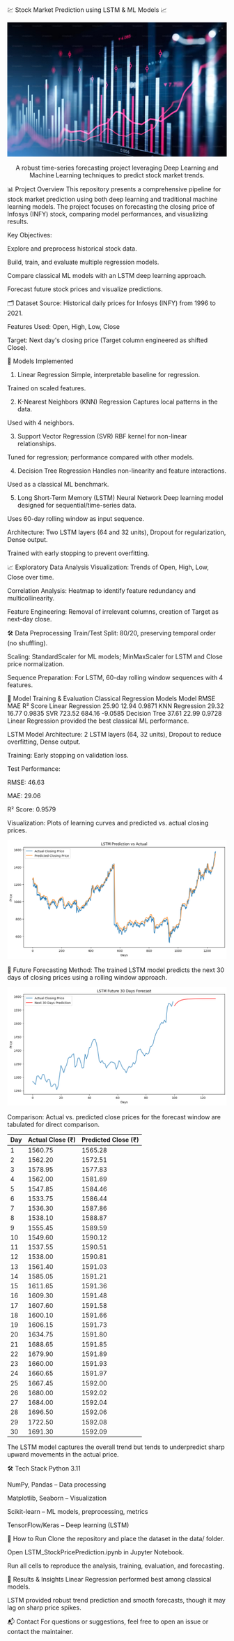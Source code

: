 💹 Stock Market Prediction using LSTM & ML Models 📈
<p align="center"> <img src="stockmarket.png" alt="Stock Market Prediction" /> </p> <p align="center"> A robust time-series forecasting project leveraging Deep Learning and Machine Learning techniques to predict stock market trends. </p>
📊 Project Overview
This repository presents a comprehensive pipeline for stock market prediction using both deep learning and traditional machine learning models. The project focuses on forecasting the closing price of Infosys (INFY) stock, comparing model performances, and visualizing results.

Key Objectives:

Explore and preprocess historical stock data.

Build, train, and evaluate multiple regression models.

Compare classical ML models with an LSTM deep learning approach.

Forecast future stock prices and visualize predictions.

🗂️ Dataset
Source: Historical daily prices for Infosys (INFY) from 1996 to 2021.

Features Used: Open, High, Low, Close

Target: Next day's closing price (Target column engineered as shifted Close).

🧠 Models Implemented
1. Linear Regression
Simple, interpretable baseline for regression.

Trained on scaled features.

2. K-Nearest Neighbors (KNN) Regression
Captures local patterns in the data.

Used with 4 neighbors.

3. Support Vector Regression (SVR)
RBF kernel for non-linear relationships.

Tuned for regression; performance compared with other models.

4. Decision Tree Regression
Handles non-linearity and feature interactions.

Used as a classical ML benchmark.

5. Long Short-Term Memory (LSTM) Neural Network
Deep learning model designed for sequential/time-series data.

Uses 60-day rolling window as input sequence.

Architecture: Two LSTM layers (64 and 32 units), Dropout for regularization, Dense output.

Trained with early stopping to prevent overfitting.

📈 Exploratory Data Analysis
Visualization: Trends of Open, High, Low, Close over time.

Correlation Analysis: Heatmap to identify feature redundancy and multicollinearity.

Feature Engineering: Removal of irrelevant columns, creation of Target as next-day close.

🛠️ Data Preprocessing
Train/Test Split: 80/20, preserving temporal order (no shuffling).

Scaling: StandardScaler for ML models; MinMaxScaler for LSTM and Close price normalization.

Sequence Preparation: For LSTM, 60-day rolling window sequences with 4 features.

🔧 Model Training & Evaluation
Classical Regression Models
Model	RMSE	MAE	R² Score
Linear Regression	25.90	12.94	0.9871
KNN Regression	29.32	16.77	0.9835
SVR	723.52	684.16	-9.0585
Decision Tree	37.61	22.99	0.9728
Linear Regression provided the best classical ML performance. 

LSTM Model
Architecture: 2 LSTM layers (64, 32 units), Dropout to reduce overfitting, Dense output.

Training: Early stopping on validation loss.

Test Performance:

RMSE: 46.63

MAE: 29.06

R² Score: 0.9579

Visualization: Plots of learning curves and predicted vs. actual closing prices.

<p align="center"> <img src="predictionVsActual.png" alt="Prediction Vs Actual" /> </p> <p align="center">

🔮 Future Forecasting
Method: The trained LSTM model predicts the next 30 days of closing prices using a rolling window approach.

<p align="center"> <img src="next30daysPrediction.png" alt="Stock Market Prediction" /> </p> <p align="center">

Comparison: Actual vs. predicted close prices for the forecast window are tabulated for direct comparison.

| Day | Actual Close (₹) | Predicted Close (₹) |
|-----|------------------|---------------------|
| 1   | 1560.75          | 1565.28             |
| 2   | 1562.20          | 1572.51             |
| 3   | 1578.95          | 1577.83             |
| 4   | 1562.00          | 1581.69             |
| 5   | 1547.85          | 1584.46             |
| 6   | 1533.75          | 1586.44             |
| 7   | 1536.30          | 1587.86             |
| 8   | 1538.10          | 1588.87             |
| 9   | 1555.45          | 1589.59             |
| 10  | 1549.60          | 1590.12             |
| 11  | 1537.55          | 1590.51             |
| 12  | 1538.00          | 1590.81             |
| 13  | 1561.40          | 1591.03             |
| 14  | 1585.05          | 1591.21             |
| 15  | 1611.65          | 1591.36             |
| 16  | 1609.30          | 1591.48             |
| 17  | 1607.60          | 1591.58             |
| 18  | 1600.10          | 1591.66             |
| 19  | 1606.15          | 1591.73             |
| 20  | 1634.75          | 1591.80             |
| 21  | 1688.65          | 1591.85             |
| 22  | 1679.90          | 1591.89             |
| 23  | 1660.00          | 1591.93             |
| 24  | 1660.65          | 1591.97             |
| 25  | 1667.45          | 1592.00             |
| 26  | 1680.00          | 1592.02             |
| 27  | 1684.00          | 1592.04             |
| 28  | 1696.50          | 1592.06             |
| 29  | 1722.50          | 1592.08             |
| 30  | 1691.30          | 1592.09             |

The LSTM model captures the overall trend but tends to underpredict sharp upward movements in the actual price.

🛠️ Tech Stack
Python 3.11

NumPy, Pandas – Data processing

Matplotlib, Seaborn – Visualization

Scikit-learn – ML models, preprocessing, metrics

TensorFlow/Keras – Deep learning (LSTM)

🚀 How to Run
Clone the repository and place the dataset in the data/ folder.

Open LSTM_StockPricePrediction.ipynb in Jupyter Notebook.

Run all cells to reproduce the analysis, training, evaluation, and forecasting.

📢 Results & Insights
Linear Regression performed best among classical models.

LSTM provided robust trend prediction and smooth forecasts, though it may lag on sharp price spikes.


📬 Contact
For questions or suggestions, feel free to open an issue or contact the maintainer.